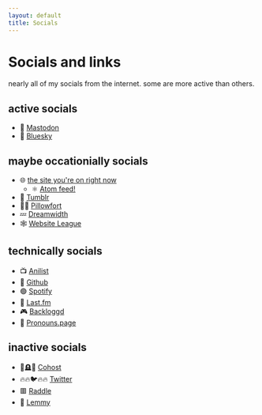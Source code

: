 ```yaml
---
layout: default
title: Socials
---
```


# Socials and links
nearly all of my socials from the internet. some are more active than others.

## active socials
- 🐘 [Mastodon](https://mas.to/@meow_d)
- 🦋 [Bluesky](https://bsky.app/profile/meow-d.github.io)

## maybe occationially socials
- 🌐 [the site you're on right now](https://meow-d.github.io/)
  - ⚛️ [Atom feed!](https://meow-d.github.io/feed.xml)
- 🐸 [Tumblr](https://www.tumblr.com/blog/meow-d)
- 🛌🏻 [Pillowfort](https://www.pillowfort.social/meow_d)
- 💤 [Dreamwidth](https://meow-d.dreamwidth.org/)
- 🕸️ [Website League](https://akkoma.questingbeast.fyi/meow_d)

<!-- - 🔥🤓🔥 [Reddit](https://www.reddit.com/user/meow_d_) -->

## technically socials
- 📺 [Anilist](https://anilist.co/user/meowd/)
- 🐙 [Github](https://github.com/meow-d)
- 🟢 [Spotify](https://open.spotify.com/user/g12snpu7584p6w3x9mz3mtnpc)
- 🎵 [Last.fm](https://www.last.fm/user/meeeeeeooow)
- 🎮 [Backloggd](https://backloggd.com/u/meow_d/)
- 🤠 [Pronouns.page](https://en.pronouns.page/@meow_d)

## inactive socials
- 🐞🪦🥀 [Cohost](https://cohost.org/meow-d)
- 🔥🔥🐦🔥🔥 [Twitter](https://twitter.com/meow_dddaswe)
- 🟥 [Raddle](https://raddle.me/user/meow_d)
- 🐨 [Lemmy](https://lemmy.blahaj.zone/u/meow_d)
